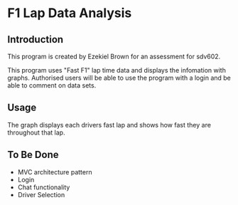 # F1 Lap Data Analysis
## Introduction
This program is created by Ezekiel Brown for an assessment for sdv602.

This program uses "Fast F1" lap time data and displays the infomation with graphs. Authorised users will be able to use the program with a login and be able to comment on data sets.

## Usage

The graph displays each drivers fast lap and shows how fast they are throughout that lap.

## To Be Done

- MVC architecture pattern
- Login
- Chat functionality
- Driver Selection